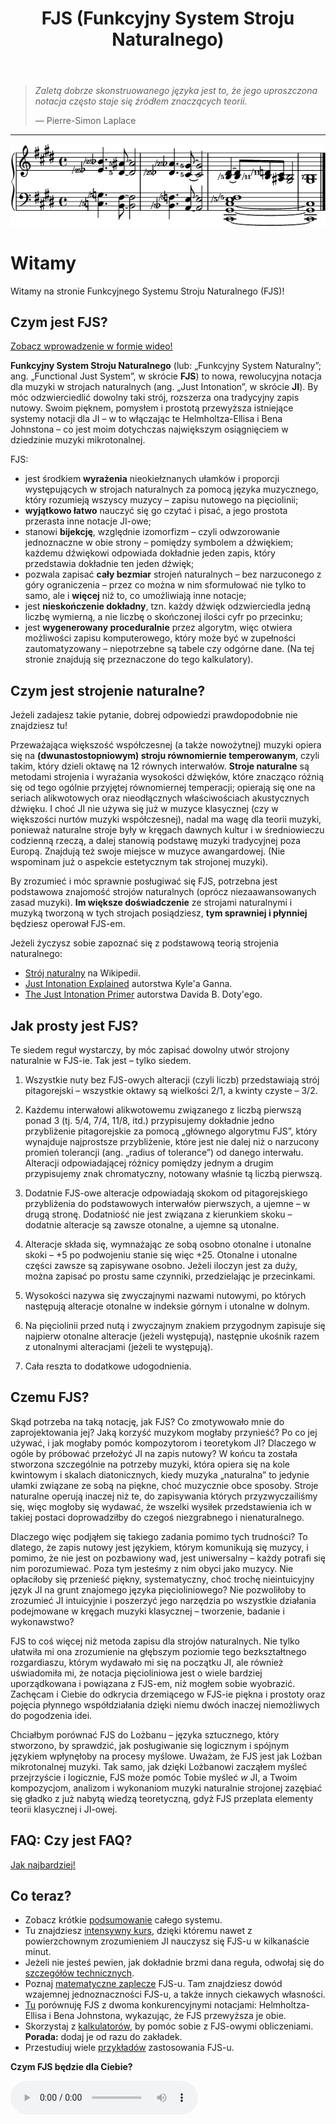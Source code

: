 ﻿---
title: FJS (Funkcyjny System Stroju Naturalnego)
---

> *Zaletą dobrze skonstruowanego języka jest to, że jego uproszczona notacja często staje się źródłem znaczących teorii.*
>
> — Pierre-Simon Laplace

---

<img src="../assets/index/impression.png" alt="Tak wygląda FJS!">

# Witamy

Witamy na stronie Funkcyjnego Systemu Stroju Naturalnego (FJS)!

## Czym jest FJS?

[Zobacz wprowadzenie w formie wideo!](https://youtu.be/38I3cylJlW4)

**Funkcyjny System Stroju Naturalnego** (lub: „Funkcyjny System Naturalny”; ang. „Functional Just System”, w skrócie **FJS**) to nowa, rewolucyjna notacja dla muzyki w strojach naturalnych (ang. „Just Intonation”, w skrócie **JI**). By móc odzwierciedlić dowolny taki strój, rozszerza ona tradycyjny zapis nutowy. Swoim pięknem, pomysłem i prostotą przewyższa istniejące systemy notacji dla JI – w to włączając te Helmholtza-Ellisa i Bena Johnstona – co jest moim dotychczas największym osiągnięciem w dziedzinie muzyki mikrotonalnej.

FJS:

- jest środkiem **wyrażenia** nieokiełznanych ułamków i proporcji występujących w strojach naturalnych za pomocą języka muzycznego, który rozumieją wszyscy muzycy – zapisu nutowego na pięciolinii;
- **wyjątkowo łatwo** nauczyć się go czytać i pisać, a jego prostota przerasta inne notacje JI-owe;
- stanowi **bijekcję**, względnie izomorfizm – czyli odwzorowanie jednoznaczne w obie strony – pomiędzy symbolem a dźwiękiem; każdemu dźwiękowi odpowiada dokładnie jeden zapis, który przedstawia dokładnie ten jeden dźwięk;
- pozwala zapisać **cały bezmiar** strojeń naturalnych – bez narzuconego z góry ograniczenia – przez co można w nim sformułować nie tylko to samo, ale i **więcej** niż to, co umożliwiają inne notacje;
- jest **nieskończenie dokładny**, tzn. każdy dźwięk odzwierciedla jedną liczbę wymierną, a nie liczbę o skończonej ilości cyfr po przecinku;
- jest **wygenerowany proceduralnie** przez algorytm, więc otwiera możliwości zapisu komputerowego, który może być w zupełności zautomatyzowany – niepotrzebne są tabele czy odgórne dane. (Na tej stronie znajdują się przeznaczone do tego kalkulatory).

## Czym jest strojenie naturalne?

Jeżeli zadajesz takie pytanie, dobrej odpowiedzi prawdopodobnie nie znajdziesz tu!

Przeważająca większość współczesnej (a także nowożytnej) muzyki opiera się na **(dwunastostopniowym) stroju równomiernie temperowanym**, czyli takim, który dzieli oktawę na 12 równych interwałów. **Stroje naturalne** są metodami strojenia i wyrażania wysokości dźwięków, które znacząco różnią się od tego ogólnie przyjętej równomiernej temperacji; opierają się one na seriach alikwotowych oraz nieodłącznych właściwościach akustycznych dźwięku. I choć JI nie używa się już w muzyce klasycznej (czy w większości nurtów muzyki współczesnej), nadal ma wagę dla teorii muzyki, ponieważ naturalne stroje były w kręgach dawnych kultur i w średniowieczu codzienną rzeczą, a dalej stanowią podstawę muzyki tradycyjnej poza Europą. Znajdują też swoje miejsce w muzyce awangardowej. (Nie wspominam już o aspekcie estetycznym tak strojonej muzyki).

By zrozumieć i móc sprawnie posługiwać się FJS, potrzebna jest podstawowa znajomość strojów naturalnych (oprócz niezaawansowanych zasad muzyki). **Im większe doświadczenie** ze strojami naturalnymi i muzyką tworzoną w tych strojach posiądziesz, **tym sprawniej i płynniej** będziesz operował FJS-em.

Jeżeli życzysz sobie zapoznać się z podstawową teorią strojenia naturalnego:

- [Strój naturalny](https://pl.wikipedia.org/wiki/Str%C3%B3j_naturalny) na Wikipedii.
- [Just Intonation Explained](https://www.kylegann.com/tuning.html) autorstwa Kyle'a Ganna.
- [The Just Intonation Primer](http://www.dbdoty.com/Words/Primer1.html) autorstwa Davida B. Doty'ego.

## Jak prosty jest FJS?

Te siedem reguł wystarczy, by móc zapisać dowolny utwór strojony naturalnie w FJS-ie. Tak jest – tylko siedem.

1. Wszystkie nuty bez FJS-owych alteracji (czyli liczb) przedstawiają strój pitagorejski – wszystkie oktawy są wielkości 2/1, a kwinty czyste – 3/2.

2. Każdemu interwałowi alikwotowemu związanego z liczbą pierwszą ponad 3 (tj. 5/4, 7/4, 11/8, itd.) przypisujemy dokładnie jedno przybliżenie pitagorejskie za pomocą „głównego algorytmu FJS”, który wynajduje najprostsze przybliżenie, które jest nie dalej niż o narzucony promień tolerancji (ang. „radius of tolerance”) od danego interwału. Alteracji odpowiadającej różnicy pomiędzy jednym a drugim przypisujemy znak chromatyczny, notowany właśnie tą liczbą pierwszą.

3. Dodatnie FJS-owe alteracje odpowiadają skokom od pitagorejskiego przybliżenia do podstawowych interwałów pierwszych, a ujemne – w drugą stronę. Dodatniość nie jest związana z kierunkiem skoku – dodatnie alteracje są zawsze otonalne, a ujemne są utonalne.

4. Alteracje składa się, wymnażając ze sobą osobno otonalne i utonalne skoki – +5 po podwojeniu stanie się więc +25. Otonalne i utonalne części zawsze są zapisywane osobno. Jeżeli iloczyn jest za duży, można zapisać po prostu same czynniki, przedzielając je przecinkami.

5. Wysokości nazywa się zwyczajnymi nazwami nutowymi, po których następują alteracje otonalne w indeksie górnym i utonalne w dolnym.

6. Na pięciolinii przed nutą i zwyczajnym znakiem przygodnym zapisuje się najpierw otonalne alteracje (jeżeli występują), następnie ukośnik razem z utonalnymi alteracjami (jeżeli te występują).

7. Cała reszta to dodatkowe udogodnienia.

## Czemu FJS?

Skąd potrzeba na taką notację, jak FJS? Co zmotywowało mnie do zaprojektowania jej? Jaką korzyść muzykom mogłaby przynieść? Po co jej używać, i jak mogłaby pomóc kompozytorom i teoretykom JI? Dlaczego w ogóle by próbować przełożyć JI na zapis nutowy? W końcu ta została stworzona szczególnie na potrzeby muzyki, która opiera się na kole kwintowym i skalach diatonicznych, kiedy muzyka „naturalna” to jedynie ułamki związane ze sobą na piękne, choć muzycznie obce sposoby. Stroje naturalne operują inaczej niż te, do zapisywania których przyzwyczailiśmy się, więc mogłoby się wydawać, że wszelki wysiłek przedstawienia ich w takiej postaci doprowadziłby do czegoś niezgrabnego i nienaturalnego.

Dlaczego więc podjąłem się takiego zadania pomimo tych trudności? To dlatego, że zapis nutowy jest językiem, którym komunikują się muzycy, i pomimo, że nie jest on pozbawiony wad, jest uniwersalny – każdy potrafi się nim porozumiewać. Poza tym jesteśmy z nim obyci jako muzycy. Nie opłaciłoby się przenieść piękny, systematyczny, choć trochę nieintuicyjny język JI na grunt znajomego języka pięcioliniowego? Nie pozwoliłoby to zrozumieć JI intuicyjnie i poszerzyć jego narzędzia po wszystkie działania podejmowane w kręgach muzyki klasycznej – tworzenie, badanie i wykonawstwo?

FJS to coś więcej niż metoda zapisu dla strojów naturalnych. Nie tylko ułatwiła mi ona zrozumienie na głębszym poziomie tego bezkształtnego rozgardiaszu, którym wydawało mi się na początku JI, ale również uświadomiła mi, że notacja pięcioliniowa jest o wiele bardziej uporządkowana i powiązana z FJS-em, niż mogłem sobie wyobrazić. Zachęcam i Ciebie do odkrycia drzemiącego w FJS-ie piękna i prostoty oraz pojęcia płynnego współdziałania dzięki niemu dwóch inaczej niemożliwych do pogodzenia idei.

Chciałbym porównać FJS do Lożbanu – języka sztucznego, który stworzono, by sprawdzić, jak posługiwanie się logicznym i spójnym językiem wpłynęłoby na procesy myślowe. Uważam, że FJS jest jak Lożban mikrotonalnej muzyki. Tak samo, jak dzięki Lożbanowi zacząłem myśleć przejrzyście i logicznie, FJS może pomóc Tobie myśleć *w* JI, a Twoim kompozycjom, analizom i wykonaniom muzyki naturalnie strojonej zazębiać się gładko z już nabytą wiedzą teoretyczną, gdyż FJS przeplata elementy teorii klasycznej i JI-owej.

## FAQ: Czy jest FAQ?

[Jak najbardziej!](faq.html)

## Co teraz?

- Zobacz krótkie [podsumowanie](summary.html) całego systemu.
- Tu znajdziesz [intensywny kurs](crash.html), dzięki któremu nawet z powierzchownym zrozumieniem JI nauczysz się FJS-u w kilkanaście minut.
- Jeżeli nie jesteś pewien, jak dokładnie brzmi dana reguła, odwołaj się do [szczegółów technicznych](rules.html).
- Poznaj [matematyczne zaplecze](math.html) FJS-u. Tam znajdziesz dowód wzajemnej jednoznaczności FJS-u, a także innych ciekawych własności.
- [Tu](compare.html) porównuję FJS z dwoma konkurencyjnymi notacjami: Helmholtza-Ellisa i Bena Johnstona, wykazując, że FJS przewyższa je obie.
- Skorzystaj z [kalkulatorów](calc.html), by pomóc sobie z FJS-owymi obliczeniami. **Porada:** dodaj je od razu do zakładek.
- Przestudiuj wiele [przykładów](examples.html) zastosowania FJS-u.

**Czym FJS będzie dla Ciebie?**

<audio controls><source src="../assets/index/impression.mp3" type="audio/mpeg"></audio>
